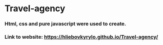 # Travel-agency
### Html, css and pure javascript were used to create.
### Link to website: https://hliebovkyrylo.github.io/Travel-agency/

